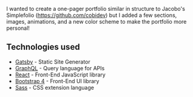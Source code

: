 I wanted to create a one-pager portfolio similar in structure to Jacobo's Simplefolio (https://github.com/cobidev) but I added a few sections, images, animations, and a new color scheme to make the portfolio more personal!

## Technologies used

- [Gatsby](https://www.gatsbyjs.org/) - Static Site Generator
- [GraphQL](https://graphql.org/) - Query language for APIs
- [React](https://es.reactjs.org/) - Front-End JavaScript library
- [Bootstrap 4](https://getbootstrap.com/docs/4.3/getting-started/introduction/) - Front-End UI library
- [Sass](https://sass-lang.com/documentation) - CSS extension language
